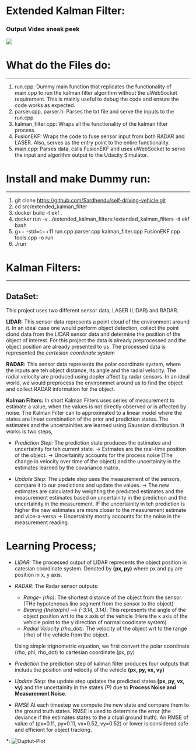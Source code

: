 # Extended Kalman Filter:

### Output Video sneak peek

![](https://github.com/Sardhendu/self-driving-vehicle/blob/master/src/extended_kalman_filters/images/sneak_peak.gif)


# What do the Files do:
------------------

1. run.cpp: Dummy main function that replicates the functionality of main.cpp to run the kalman filter algorithm without the uWebSocket requirement. This is mainly useful to debug the code and ensure the code works as expected.
2. parser.cpp, parser.h: Parses the txt file and serve the inputs to the run.cpp
3. kalman_filter.cpp: Wraps all the functionality of the kalman filter process.
4. FusionEKF: Wraps the code to fuse sensor input from both RADAR and LASER. Also, serves as the entry point to the entire functionality.
5. main.cpp: Parses data, calls FusionEKF and uses uWebSocket to serve the input and algorithm output to the Udacity Simulator.

# Install and make Dummy run:
-------------------
1. git clone https://github.com/Sardhendu/self-driving-vehicle.git
2. cd src/extended_kalman_filter
3. docker build -t ekf .
4. docker run -v ../extended_kalman_filters:/extended_kalman_filters -it ekf bash
5. g++ -std=c++11 run.cpp parser.cpp kalman_filter.cpp FusionEKF.cpp tools.cpp -o run
6. ./run


# Kalman Filters:
----------------
## DataSet:
This project uses two different sensor data,  LASER (LIDAR) and RADAR.

**LIDAR:** This sensor data represents a point cloud of the environment around it. In an ideal case one would perform object detection, collect the point clond data from the LIDAR sensor data and determine the position of the object of interest. For this project the data is already preprocessed and the object position are already presented to us. The processed data is represented the *cartesian coordinate* system

**RADAR:** This sensor data represents the polar coordinate system, where the inputs are teh object distance, its angle and the radial velocity. The radial velocity are produced using dopler affect by radar sensors. In an ideal world, we would preprocess the environmnet around us to find the object and collect RADAR information for the object.

**Kalman Filters:** In short Kalman Filters uses series of measurement to estimate a value, when the values is not directly observed or is affected by noise. The Kalman Filter can to approximated to a linear model where the states are linear combination of the prior and prediction states. The estimates and the uncertainities are learned using Gaussian distribution. It works is two steps,

   * *Prediction Step:*  The prediction state produces the estimates and uncertainity for teh current state.
        -> Estmates are the real-time position of the object.
        -> Uncertainity accounts for the process noise (The change in velocity over time of the object) and the uncertainity in the estimates learned by the covariance matrix.

   * *Update Step:* The update step uses the measurement of the sensors, compare it to our predictions and update the values.
        ->  The new estimates are calculated by weighting the predicted estimates and the measurement estimates based on uncertainity in the prediction and the uncertainity in the measurement. IF the uncertainity in teh prediction is higher the new estimates are more closer to the measurement estimate and vice-a-versa
        -> Uncertainity mostly accounts for the noise in the measurement reading.

# Learning Process;
   * *LIDAR*: The processed output of LIDAR represents the object position in catesian coordinate system. Denoted by **(px, py)** where px and py are position in x, y axis.

   * *RADAR*: The Radar sensor outputs:
       * *Range- (rho)*: The shortest distance of the object from the sensor. (THe hypoteneous line segment from the sensor to the object)
       * *Bearing (theta/phi) --> (-3.14, 3.14)*: This represents the angle of the object position wrt to the x axis of the vehicle (Here the x axis of the vehicle point to the y direction of normal coodinate system)
       * *Radial Velocity (rho_dot)*: The velocity of the object wrt to the range (rho) of the vehicle from the object.

       Using simple trignometric equation, we first convert the polar coordinate (rho, phi, rho_dot) to cartesian coordinate (px, py)

   * *Prediction* the prediction step of kalman filter produces four outputs that includs the position and velocity of the vehicle **(px, py, vx, vy)**

   * *Update Step*: the update step updates the predicted states **(px, py, vx, vy)** and the uncertainity in the states *(P)* due to **Process Noise and Measurement Noise**.

   * *RMSE* At each timestep we compute the new state and compare them to the ground truth states. RMSE is used to determine the error (the deviance if the estimates states to the a ctual ground truth). An RMSE of value of (px=0.11, py=0.11, vx=0.52, vy=0.52) or lower is considered safe and efficient for object tracking.



*: ![Ouptut-Plot](https://github.com/Sardhendu/self-driving-vehicle/blob/master/src/extended_kalman_filters/images/output_png.png)
